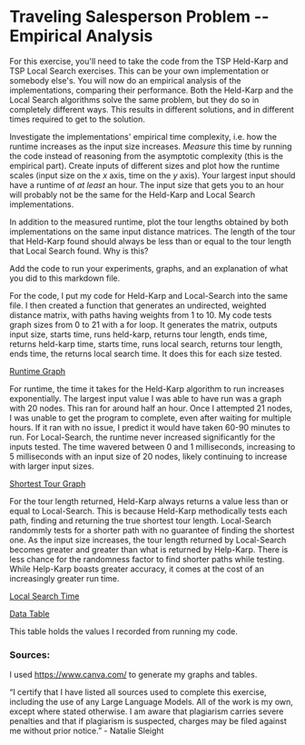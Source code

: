 # Traveling Salesperson Problem -- Empirical Analysis

For this exercise, you'll need to take the code from the TSP Held-Karp and TSP
Local Search exercises. This can be your own implementation or somebody else's.
You will now do an empirical analysis of the implementations, comparing their
performance. Both the Held-Karp and the Local Search algorithms solve the same
problem, but they do so in completely different ways. This results in different
solutions, and in different times required to get to the solution.

Investigate the implementations' empirical time complexity, i.e. how the runtime
increases as the input size increases. *Measure* this time by running the code
instead of reasoning from the asymptotic complexity (this is the empirical
part). Create inputs of different sizes and plot how the runtime scales (input
size on the $x$ axis, time on the $y$ axis). Your largest input should have a
runtime of *at least* an hour. The input size that gets you to an hour will
probably not be the same for the Held-Karp and Local Search implementations.

In addition to the measured runtime, plot the tour lengths obtained by both
implementations on the same input distance matrices. The length of the tour that
Held-Karp found should always be less than or equal to the tour length that
Local Search found. Why is this?

Add the code to run your experiments, graphs, and an explanation of what you did
to this markdown file.

For the code, I put my code for Held-Karp and Local-Search into the same file. I then created a function that generates an undirected, weighted distance matrix, with paths having weights from 1 to 10. My code tests graph sizes from 0 to 21 with a for loop. It generates the matrix, outputs input size, starts time, runs held-karp, returns tour length, ends time, returns held-karp time, starts time, runs local search, returns tour length, ends time, the returns local search time. It does this for each size tested. 

[Runtime Graph](RuntimeGraph.png)

For runtime, the time it takes for the Held-Karp algorithm to run increases exponentially. The largest input value I was able to have run was a graph with 20 nodes. This ran for around half an hour. Once I attempted 21 nodes, I was unable to get the program to complete, even after waiting for multiple hours. If it ran with no issue, I predict it would have taken 60-90 minutes to run. For Local-Search, the runtime never increased significantly for the inputs tested. The time wavered between 0 and 1 milliseconds, increasing to 5 milliseconds with an input size of 20 nodes, likely continuing to increase with larger input sizes. 

[Shortest Tour Graph](TourPathGraph.png)

For the tour length returned, Held-Karp always returns a value less than or equal to Local-Search. This is because Held-Karp methodically tests each path, finding and returning the true shortest tour length. Local-Search randommly tests for a shorter path with no guarantee of finding the shortest one. As the input size increases, the tour length returned by Local-Search becomes greater and greater than what is returned by Help-Karp. There is less chance for the randomness factor to find shorter paths while testing. While Help-Karp boasts greater accuracy, it comes at the cost of an increasingly greater run time. 

[Local Search Time](LocalSearchHour.png)



[Data Table](GraphNumbers.png)

This table holds the values I recorded from running my code.

### Sources:

I used https://www.canva.com/ to generate my graphs and tables. 

“I certify that I have listed all sources used to complete this exercise, including the use of any Large Language Models. All of the work is my own, except where stated otherwise. I am aware that plagiarism carries severe penalties and that if plagiarism is suspected, charges may be filed against me without prior notice.” - Natalie Sleight
